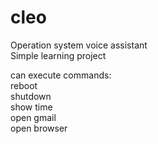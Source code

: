 # cleo
Operation system voice assistant <br>
Simple learning project <br>

can execute commands:<br>
reboot<br>
shutdown<br>
show time<br>
open gmail<br>
open browser<br>
